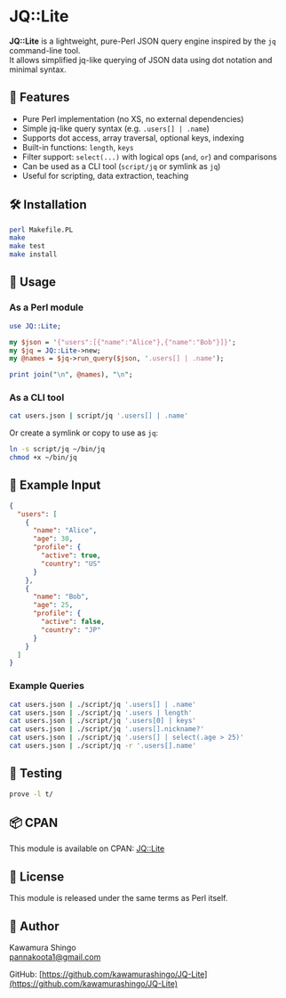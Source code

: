# JQ::Lite

**JQ::Lite** is a lightweight, pure-Perl JSON query engine inspired by the `jq` command-line tool.  
It allows simplified jq-like querying of JSON data using dot notation and minimal syntax.

## 🔧 Features

- Pure Perl implementation (no XS, no external dependencies)
- Simple jq-like query syntax (e.g. `.users[] | .name`)
- Supports dot access, array traversal, optional keys, indexing
- Built-in functions: `length`, `keys`
- Filter support: `select(...)` with logical ops (`and`, `or`) and comparisons
- Can be used as a CLI tool (`script/jq` or symlink as `jq`)
- Useful for scripting, data extraction, teaching

## 🛠 Installation

```sh
perl Makefile.PL
make
make test
make install
```

## 🚀 Usage

### As a Perl module

```perl
use JQ::Lite;

my $json = '{"users":[{"name":"Alice"},{"name":"Bob"}]}';
my $jq = JQ::Lite->new;
my @names = $jq->run_query($json, '.users[] | .name');

print join("\n", @names), "\n";
```

### As a CLI tool

```bash
cat users.json | script/jq '.users[] | .name'
```

Or create a symlink or copy to use as `jq`:

```bash
ln -s script/jq ~/bin/jq
chmod +x ~/bin/jq
```

## 📘 Example Input

```json
{
  "users": [
    {
      "name": "Alice",
      "age": 30,
      "profile": {
        "active": true,
        "country": "US"
      }
    },
    {
      "name": "Bob",
      "age": 25,
      "profile": {
        "active": false,
        "country": "JP"
      }
    }
  ]
}
```

### Example Queries

```bash
cat users.json | ./script/jq '.users[] | .name'
cat users.json | ./script/jq '.users | length'
cat users.json | ./script/jq '.users[0] | keys'
cat users.json | ./script/jq '.users[].nickname?'
cat users.json | ./script/jq '.users[] | select(.age > 25)'
cat users.json | ./script/jq -r '.users[].name'
```

## 🧪 Testing

```sh
prove -l t/
```

## 📦 CPAN

This module is available on CPAN: [JQ::Lite](https://metacpan.org/pod/JQ::Lite)

## 📝 License

This module is released under the same terms as Perl itself.

## 👤 Author

Kawamura Shingo  
[pannakoota1@gmail.com](mailto:pannakoota1@gmail.com)

GitHub: [https://github.com/kawamurashingo/JQ-Lite](https://github.com/kawamurashingo/JQ-Lite)
